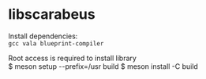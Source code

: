 # libscarabeus

Install dependencies:  
`gcc vala blueprint-compiler`  

Root access is required to install library  
    $ meson setup --prefix=/usr build
    $ meson install -C build
